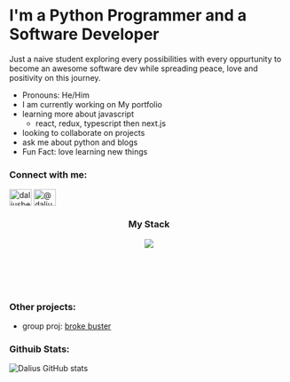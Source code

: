 # I'm a Python Programmer and a Software Developer

Just a naive student exploring every possibilities with every oppurtunity to become an awesome software dev while spreading peace, love and positivity on this journey.


* Pronouns: He/Him
* I am currently working on My portfolio
* learning more about javascript 
  * react, redux, typescript then next.js
* looking to collaborate on projects 
* ask me about python and blogs 
* Fun Fact: love learning new things




### Connect with me:
<p>
<a href="https://linkedin.com/in/dalius-beck-jr" target="blank"><img align="center" src="https://raw.githubusercontent.com/rahuldkjain/github-profile-readme-generator/master/src/images/icons/Social/linked-in-alt.svg" alt="daliusbeckjr" height="30" width="40" /></a>
 <a href="https://medium.com/@daliusbeckjr" target="blank"><img align="center" src="https://raw.githubusercontent.com/rahuldkjain/github-profile-readme-generator/master/src/images/icons/Social/medium.svg" alt="@daliusbeckxiv" height="30" width="40" /></a> 


<h3 align="center"> My Stack </h3>
<p align="center">
  <a href="https://skillicons.dev">
    <img src="https://skillicons.dev/icons?i=git,django,mysql,react,redux,tailwind,sass" />
  </a>
</p>

#
<br />
<br />

### Other projects:

* group proj: [broke buster](https://github.com/Tiarawayz/movie_app)

### Githuib Stats:

![Dalius GitHub stats](https://github-readme-stats.vercel.app/api?username=DaliusBeckjr&show_icons=true&theme=cobalt)

